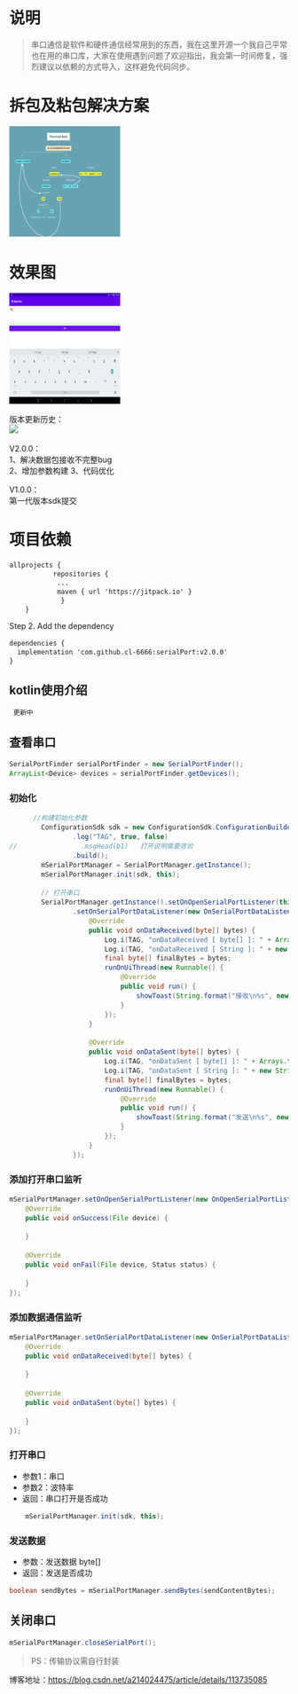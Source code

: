 # 说明  
>串口通信是软件和硬件通信经常用到的东西，我在这里开源一个我自己平常也在用的串口库，大家在使用遇到问题了欢迎指出，我会第一时间修复，强烈建议以依赖的方式导入，这样避免代码同步。

# 拆包及粘包解决方案  
<img src="https://github.com/cl-6666/serialPort/blob/master/WechatIMG415.png" width="200" height="200" alt="介绍"/>

# 效果图  
<img src="https://github.com/cl-6666/serialPort/blob/master/device-img.png" width="200" height="200" alt="演示"/>  

版本更新历史：  
[![](https://jitpack.io/v/cl-6666/serialPort.svg)](https://jitpack.io/#cl-6666/serialPort) 

V2.0.0：   
1、解决数据包接收不完整bug  
2、增加参数构建
3、代码优化  

V1.0.0：    
第一代版本sdk提交

# 项目依赖
``` Gradle
allprojects {
           repositories {
			...
			maven { url 'https://jitpack.io' }
             }
	}
```

Step 2. Add the dependency

``` Gradle
dependencies {
  implementation 'com.github.cl-6666:serialPort:v2.0.0'
}
```  
## kotlin使用介绍  
``` kotlin  
 更新中

```

## 查看串口

``` Java
SerialPortFinder serialPortFinder = new SerialPortFinder();
ArrayList<Device> devices = serialPortFinder.getDevices();
```

### 初始化

``` Java
      //构建初始化参数
        ConfigurationSdk sdk = new ConfigurationSdk.ConfigurationBuilder(device.getFile(), 115200)
                .log("TAG", true, false)
//                .msgHead(b1)   打开说明需要效验
                .build();
        mSerialPortManager = SerialPortManager.getInstance();
        mSerialPortManager.init(sdk, this);

        // 打开串口
        SerialPortManager.getInstance().setOnOpenSerialPortListener(this)
                .setOnSerialPortDataListener(new OnSerialPortDataListener() {
                    @Override
                    public void onDataReceived(byte[] bytes) {
                        Log.i(TAG, "onDataReceived [ byte[] ]: " + Arrays.toString(bytes));
                        Log.i(TAG, "onDataReceived [ String ]: " + new String(bytes));
                        final byte[] finalBytes = bytes;
                        runOnUiThread(new Runnable() {
                            @Override
                            public void run() {
                                showToast(String.format("接收\n%s", new String(finalBytes)));
                            }
                        });
                    }

                    @Override
                    public void onDataSent(byte[] bytes) {
                        Log.i(TAG, "onDataSent [ byte[] ]: " + Arrays.toString(bytes));
                        Log.i(TAG, "onDataSent [ String ]: " + new String(bytes));
                        final byte[] finalBytes = bytes;
                        runOnUiThread(new Runnable() {
                            @Override
                            public void run() {
                                showToast(String.format("发送\n%s", new String(finalBytes)));
                            }
                        });
                    }
                });

```

### 添加打开串口监听

``` Java
mSerialPortManager.setOnOpenSerialPortListener(new OnOpenSerialPortListener() {
    @Override
    public void onSuccess(File device) {
        
    }

    @Override
    public void onFail(File device, Status status) {

    }
});
```

### 添加数据通信监听

``` Java
mSerialPortManager.setOnSerialPortDataListener(new OnSerialPortDataListener() {
    @Override
    public void onDataReceived(byte[] bytes) {
        
    }

    @Override
    public void onDataSent(byte[] bytes) {

    }
});
```

### 打开串口

- 参数1：串口
- 参数2：波特率
- 返回：串口打开是否成功

``` Java
    mSerialPortManager.init(sdk, this);
```

### 发送数据

- 参数：发送数据 byte[]
- 返回：发送是否成功

``` Java
boolean sendBytes = mSerialPortManager.sendBytes(sendContentBytes);
```

## 关闭串口

``` Java
mSerialPortManager.closeSerialPort();
```

> PS：传输协议需自行封装

博客地址：https://blog.csdn.net/a214024475/article/details/113735085
